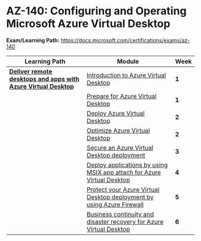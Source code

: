 # AZ-140: Configuring and Operating Microsoft Azure Virtual Desktop

**Exam/Learning Path:** https://docs.microsoft.com/certifications/exams/az-140

| **Learning Path** | **Module** | **Week** |
|-|-|-|
|**[Deliver remote desktops and apps with Azure Virtual Desktop](https://docs.microsoft.com/learn/paths/m365-wvd/)**| [Introduction to Azure Virtual Desktop](https://docs.microsoft.com/learn/modules/m365-wvd-intro/) | **1** 
| | [Prepare for Azure Virtual Desktop](https://docs.microsoft.com/learn/modules/m365-prepare-for-wvd/) | **1** 
| | [Deploy Azure Virtual Desktop](https://docs.microsoft.com/learn/modules/m365-deploy-wvd/) | **2** 
| | [Optimize Azure Virtual Desktop](https://docs.microsoft.com/learn/modules/m365-optimize-wvd/) | **2** 
| | [Secure an Azure Virtual Desktop deployment](https://docs.microsoft.com/learn/modules/m365-wvd-security/) | **3** 
| | [Deploy applications by using MSIX app attach for Azure Virtual Desktop](https://docs.microsoft.com/learn/modules/m365-wvd-application-management/) | **4** 
| | [Protect your Azure Virtual Desktop deployment by using Azure Firewall](https://docs.microsoft.com/learn/modules/protect-virtual-desktop-deployment-azure-firewall/) | **5** 
| | [Business continuity and disaster recovery for Azure Virtual Desktop](https://docs.microsoft.com/learn/modules/business-continuity-disaster-recovery-azure-virtual-desktop/) | **6** 
